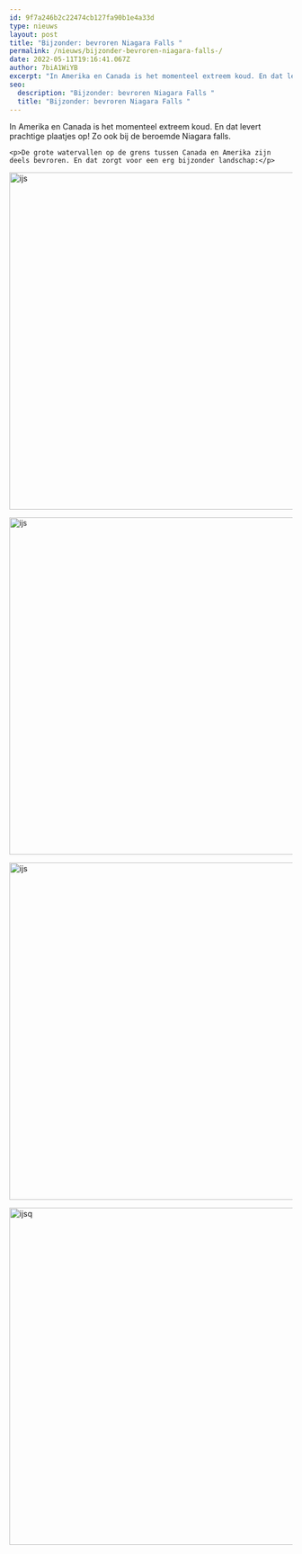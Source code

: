 ```yaml
---
id: 9f7a246b2c22474cb127fa90b1e4a33d
type: nieuws
layout: post
title: "Bijzonder: bevroren Niagara Falls "
permalink: /nieuws/bijzonder-bevroren-niagara-falls-/
date: 2022-05-11T19:16:41.067Z
author: 7biA1WiYB
excerpt: "In Amerika en Canada is het momenteel extreem koud. En dat levert prachtige plaatjes op! Zo ook bij de beroemde Niagara falls.  "
seo:
  description: "Bijzonder: bevroren Niagara Falls "
  title: "Bijzonder: bevroren Niagara Falls "
---
```

In Amerika en Canada is het momenteel extreem koud. En dat levert prachtige plaatjes op! Zo ook bij de beroemde Niagara falls.  

    <p>De grote watervallen op de grens tussen Canada en Amerika zijn deels bevroren. En dat zorgt voor een erg bijzonder landschap:</p>
<p><div class="media media-element-container media-default"><div id="file-420607" class="file file-image file-image-png">

        
  
  <div class="content">
    <img alt="ijs" title="Beeld: Twitter @TheAction716" height="825" width="1468" style="width: 800px; height: 600px;" class="media-element file-default" data-delta="1" src="https://original.sevendays.nl/sites/default/files/falssssss.png">  </div>

  
</div>
</div>
<p><div class="media media-element-container media-default"><div id="file-420606" class="file file-image file-image-png">

        
  
  <div class="content">
    <img alt="ijs" title="Beeld: Twitter @1EmmaV" height="826" width="1231" style="font-size: 13.008px; width: 800px; height: 600px;" class="media-element file-default" data-delta="1" src="https://original.sevendays.nl/sites/default/files/ijsss.png">  </div>

  
</div>
</div>
<p><div class="media media-element-container media-default"><div id="file-420608" class="file file-image file-image-png">

        
  
  <div class="content">
    <img alt="ijs" title="Beeld: Twitter @ClientVoyage" height="822" width="1266" style="width: 800px; height: 600px;" class="media-element file-default" data-delta="1" src="https://original.sevendays.nl/sites/default/files/Naamloos_33.png">  </div>

  
</div>
</div>
<p><div class="media media-element-container media-default"><div id="file-420609" class="file file-image file-image-png">

        
  
  <div class="content">
    <img alt="ijsq" title="Beeld: Twitter @Beattravelagent" height="826" width="1102" style="width: 800px; height: 600px;" class="media-element file-default" data-delta="1" src="https://original.sevendays.nl/sites/default/files/ijs_1.png">  </div>

  
</div>
</div>  

